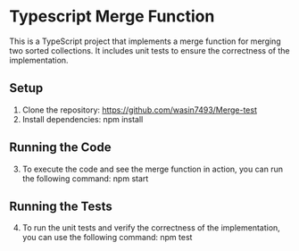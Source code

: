 # Typescript Merge Function

This is a TypeScript project that implements a merge function for merging two sorted collections. It includes unit tests to ensure the correctness of the implementation.

## Setup

1. Clone the repository: https://github.com/wasin7493/Merge-test
2. Install dependencies: npm install

## Running the Code
3. To execute the code and see the merge function in action, you can run the following command: npm start

## Running the Tests
4. To run the unit tests and verify the correctness of the implementation, you can use the following command: npm test
 

